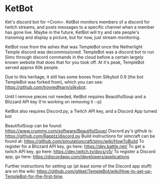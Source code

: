 # KetBot
Ket's discord bot for &lt;Crom>. KetBot monitors members of a discord for twitch streams, and posts messages to a specific channel when a member has gone live. Maybe in the future, KetBot will try and rate people's transmog and display a picture, but for now, just stream monitoring.

KetBot rose from the ashes that was TempleBot once the Netherlight Temple discord was decommissioned. TempleBot was a discord bot to run Simc through discord commands in the cloud before a certain largely known website that does that for you took off. At it's peak, TempleBot served approx 60k people. 

Due to this heritage, it still has some bones from Silkybot 0.9 (the bot TempleBot was forked from), which you can see: https://github.com/troyredfearn/silkybot.

Until I remove pieces not needed, KetBot requires BeautifulSoup and a Blizzard API key (I'm working on removing it :-p)

KetBot also requires Discord.py, a Twitch API key, and a Discord App turned bot

BeautifulSoup can be found: https://www.crummy.com/software/BeautifulSoup/
Discord.py's github is: https://github.com/Rapptz/discord.py
Build instructions for simcraft can be found at: https://github.com/simulationcraft/simc/wiki/HowToBuild
To register for a Blizzard API key, go here: https://dev.battle.net/
To get a twitch API key, go here: https://dev.twitch.tv/docs/v5/
To register a Discord app, go here: https://discordapp.com/developers/applications

Further instructions for setting up (at least some of the Discord app stuff) are on the wiki: https://github.com/gitket/TempleBot/wiki/How-to-set-up-TempleBot-for-the-first-time.
